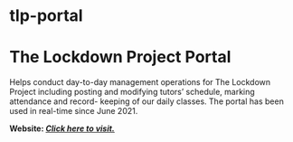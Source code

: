 # tlp-portal

# The Lockdown Project Portal

Helps conduct day-to-day management operations for The Lockdown Project including posting and modifying tutors’ schedule, marking attendance and record- keeping of our daily classes. The portal has been used in real-time since June 2021.

**Website: *[Click here to visit.](https://tlp-portal.herokuapp.com/)***
